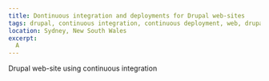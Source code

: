```yaml
---
title: Dontinuous integration and deployments for Drupal web-sites
tags: drupal, continuous integration, continuous deployment, web, drupal
location: Sydney, New South Wales
excerpt: 
  A 
---
```


Drupal web-site using continuous integration 

